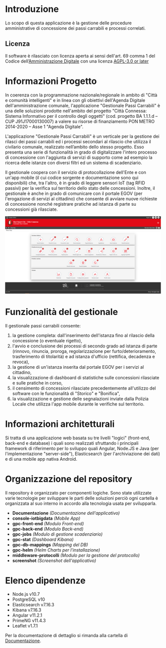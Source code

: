 # Introduzione 
Lo scopo di questa applicazione è la gestione delle procedure amministrative di concessione dei passi carrabili e processi correlati. 

## Licenza
Il software è rilasciato con licenza aperta ai sensi dell'art. 69 comma 1 del Codice dell’[Amministrazione Digitale](https://www.agid.gov.it/it/design-servizi/riuso-open-source/linee-guida-acquisizione-riuso-software-pa) con una licenza [AGPL-3.0 or later](https://spdx.org/licenses/AGPL-3.0-or-later.html)

# Informazioni Progetto

In coerenza con la programmazione nazionale/regionale in ambito di "Città e comunità intelligenti" e in linea con gli obiettivi dell'Agenda Digitale dell'amministrazione comunale, l'applicazione "Gestionale Passi Carrabili" è una delle soluzioni prodotte nell'ambito del progetto "Città Connessa: Sistema Informativo per il controllo degli oggetti" (cod. progetto BA 1.1.1.d – CUP J91J17000130007) a valere su risorse di finanziamento PON METRO 2014-2020 – Asse 1 "Agenda Digitale".

L'applicazione "Gestionale Passi Carrabili" è un verticale per la gestione dei rilasci dei passi carrabili ed i processi secondari al rilascio che utilizza il civilario comunale, realizzato nell’ambito dello stesso progetto. Esso presenta una serie di funzionalità in grado di digitalizzare l'intero processo di concessione con l'aggiunta di servizi di supporto come ad esempio la ricerca delle istanze con diversi filtri ed un sistema di scadenziario.

Il gestionale coopera con il servizio di protocollazione dell'Ente e con un'app mobile (il cui codice sorgente e documentazione sono qui disponibili) che, tra l'altro, è in grado di leggere sensori IoT (tag RFID passivi) per la verifica sul territorio dello stato delle concessioni.
Inoltre, il gestionale è anche in grado di comunicare con il portale EGOV (per l'erogazione di servizi al cittadino) che consente di avviare nuove richieste di concessione nonché registrare pratiche ad istanza di parte su concessioni già rilasciate.

![alt-text](https://github.com/comunedibari/gestionale-passi-carrabili/blob/main/screenshot/home-page.png)

# Funzionalità del gestionale

Il gestionale passi carrabili consente:
1.	la gestione completa: dall'inserimento dell'istanza fino al rilascio della concessione (o eventuale rigetto),
2.	l'avvio e conclusione dei processi di secondo grado ad istanza di parte (rinnovo, rinuncia, proroga, regolarizzazione per furto/deterioramento, trasferimento di titolarità) e ad istanza d'ufficio (rettifica, decadenza e revoca),
3.	la gestione di un'istanza inserita dal portale EGOV per i servizi al cittadino,
4.	la visualizzazione di dashboard di statistiche sulle concessioni rilasciate e sulle pratiche in corso,
5. 	il censimento di concessioni rilasciate precedentemente all'utilizzo del software con le funzionalità di "Storico" e "Bonifica",
6. 	la visualizzazione e gestione delle segnalazioni inviate dalla Polizia Locale che utilizza l'app mobile durante le verifiche sul territorio. 

# Informazioni architetturali

Si tratta di una applicazione web basata su tre livelli "logici" (front-end, back-end e database) i quali sono realizzati sfruttando i principali framework di riferimento per lo sviluppo quali Angular, Node.JS e Java (per l'implementazione "server-side"), Elasticsearch (per l'archiviazione dei dati) e di una mobile app nativa Android.

# Organizzazione del repository

Il repository è organizzato per componenti logiche. Sono state utilizzate varie tecnologie per sviluppare le parti delle soluzioni perciò ogni cartella è organizzata al suo interno in accordo alla tecnologia usata per svilupparla.

- **Documentazione** *(Documentazione dell'applicativo)*
 - **console-iotbigdata** *(Mobile App)*
 - **gpc-front-end** *(Modulo Front-end)*
 - **gpc-back-end** *(Modulo Back-end)*
 - **gpc-jobs** *(Modulo di gestione scadenziario)*
 - **gpc-stat** *(Dashboard Kibana)*
 - **gpc-db-mappings** *(Mapping del DB)*
 - **gpc-helm** *(Helm Charts per l'installazione)*
 - **middleware-protocolli** *(Modulo per la gestione del protocollo)*
 - **screenshot** *(Screenshot dell'applicativo)*

# Elenco dipendenze

- Node.js v10.7
- PostgreSQL v10
- Elasticsearch v7.16.3
- Kibana v7.16.3
- Angular v11.2.1
- PrimeNG v11.4.3
- Leaflet v1.7.1

Per la documentazione di dettaglio si rimanda alla cartella di [Documentazione](https://github.com/comunedibari/gestionale-passi-carrabili/tree/main/Documentazione).
